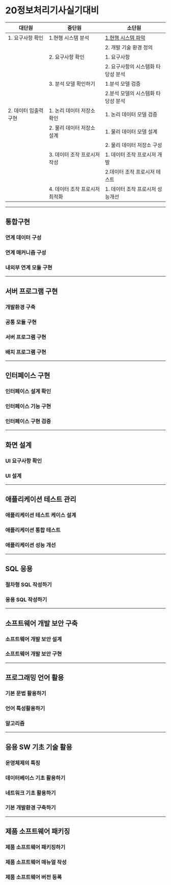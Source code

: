 # 20정보처리기사실기대비

| 대단원                | 중단원                         | 소단원                                              |
| --------------------- | ------------------------------ | --------------------------------------------------- |
| 1. 요구사항 확인      | 1.현행 시스템 분석             | [1.현행 시스템 파악](./Docs/1.요구사항확인/1.현행시스템분석.md) |
|                       |                                | 2. 개발 기술 환경 정의                              |
|                       | 2. 요구사항 확인               | 1. 요구사항                                         |
|                       |                                | 2. 요구사항의 시스템화 타당성 분석                  |
|                       | 3. 분석 모델 확인하기          | 1.분석 모델 검증                                    |
|                       |                                | 2.분석 모델의 시스템화 타당성 분석                  |
| 2. 데이터 입출력 구현 | 1. 논리 데이터 저장소 확인     | 1. 논리 데이터 모델 검증                            |
|                       | 2. 물리 데이터 저장소 설계     | 1. 물리 데이터 모델 설계                            |
|                       |                                | 2. 물리 데이터 저장소 구성                          |
|                       | 3. 데이터 조작 프로시저 작성   | 1. 데이터 조작 프로시저 개발                        |
|                       |                                | 2.데이터 조작 프로시저 테스트                       |
|                       | 4. 데이터 조작 프로시저 최적화 | 1. 데이터 조작 프로시저 성능개선                    |

---

## 통합구현

### 연계 데이터 구성

### 연계 매커니즘 구성

### 내외부 연계 모듈 구현

---

## 서버 프로그램 구현

### 개발환경 구축

### 공통 모듈 구현

### 서버 프로그램 구현

### 배치 프로그램 구현

---

## 인터페이스 구현

### 인터페이스 설계 확인

### 인터페이스 기능 구현

### 인터페이스 구현 검증

---

## 화면 설계

### UI 요구사항 확인

### UI 설계

---

## 애플리케이션 테스트 관리

### 애플리케이션 테스트 케이스 설계

### 애플리케이션 통합 테스트

### 애플리케이션 성능 개선

---

## SQL 응용

### 절차형 SQL 작성하기

### 응용 SQL 작성하기

---

## 소프트웨어 개발 보안 구축

### 소프트웨어 개발 보안 설계

### 소프트웨어 개발 보안 구현

---

## 프로그래밍 언어 활용

### 기본 문법 활용하기

### 언어 특성활용하기

### 알고리즘

---

## 응용 SW 기초 기술 활용

### 운영체제의 특징

### 데이터베이스 기초 활용하기

### 네트워크 기초 활용하기

### 기본 개발환경 구축하기

---

## 제품 소프트웨어 패키징

### 제품 소프트웨어 패키징하기

### 제품 소프트웨어 매뉴얼 작성

### 제품 소프트웨어 버전 등록
